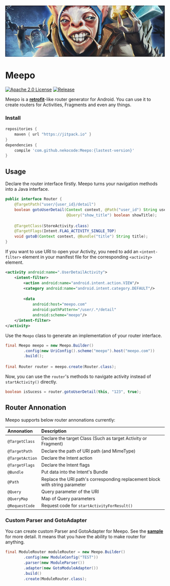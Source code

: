 ![Banner](art/Banner.jpg)

# Meepo
[![Apache 2.0 License](https://img.shields.io/badge/license-Apache%202.0-blue.svg?style=flat)](http://www.apache.org/licenses/LICENSE-2.0.html) [![Release](https://jitpack.io/v/nekocode/Meepo.svg)](https://jitpack.io/#nekocode/Meepo)

Meepo is a **[retrofit](https://github.com/square/retrofit)**-like router generator for Android. You can use it to create routers for Activities, Fragments and even any things.


### Install

```gradle
repositories {
    maven { url "https://jitpack.io" }
}
dependencies {
    compile 'com.github.nekocode:Meepo:{lastest-version}'
}
```


## Usage

Declare the router interface firstly. Meepo turns your navigation methods into a Java interface.

```java
public interface Router {
    @TargetPath("user/{user_id}/detail")
    boolean gotoUserDetail(Context context, @Path("user_id") String userId, 
                           @Query("show_title") boolean showTitle);

    @TargetClass(StoreActivity.class)
    @TargetFlags(Intent.FLAG_ACTIVITY_SINGLE_TOP)
    void gotoB(Context context, @Bundle("title") String title);
}
```

If you want to use URI to open your Activity, you need to add an `<intent-filter>` element in your manifest file for the corresponding `<activity>` element.

```xml
<activity android:name=".UserDetailActivity">
    <intent-filter>
        <action android:name="android.intent.action.VIEW"/>
        <category android:name="android.intent.category.DEFAULT"/>

        <data
            android:host="meepo.com"
            android:pathPattern="/user/.*/detail"
            android:scheme="meepo"/>
    </intent-filter>
</activity>
```

Use the `Meepo` class to generate an implementation of your router interface.

```java
final Meepo meepo = new Meepo.Builder()
        .config(new UriConfig().scheme("meepo").host("meepo.com"))
        .build();

final Router router = meepo.create(Router.class);
```

Now, you can use the `router`'s methods to navigate activity instead of `startActivity()` directly.

```java
boolean isSucess = router.gotoUserDetail(this, "123", true);
```


## Router Annonation

Meepo supports below router annonations currently:

| Annonation | Description |
| :----- | :------ |
| `@TargetClass` | Declare the target Class (Such as target Activity or Fragment) |
| `@TargetPath` | Declare the path of URI path (and MimeType) |
| `@TargetAction` | Declare the Intent action |
| `@TargetFlags` | Declare the Intent flags |
| `@Bundle` | Put data into the Intent's Bundle |
| `@Path` | Replace the URI path's corresponding replacement block with string parameter |
| `@Query` | Query parameter of the URI |
| `@QueryMap` | Map of Query parameters |
| `@RequestCode` | Request code for `startActivityForResult()` |


### Custom Parser and GotoAdapter

You can create custom Parser and GotoAdapter for Meepo. See the **[sample](sample/src/main/java/cn/nekocode/meepo/sample/custom)** for more detail. It means that you have the ability to make router for anything.

```java
final ModuleRouter moduleRouter = new Meepo.Builder()
        .config(new ModuleConfig("TEST"))
        .parser(new ModuleParser())
        .adapter(new GotoModuleAdapter())
        .build()
        .create(ModuleRouter.class);
```